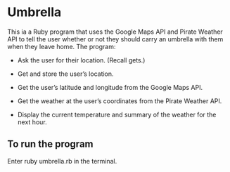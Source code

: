 # Umbrella

This ia a Ruby program that uses the Google Maps API and Pirate Weather API to tell the user whether or not they should carry an umbrella with them when they leave home.
The program:
  - Ask the user for their location. (Recall gets.)

  - Get and store the user’s location.

  - Get the user’s latitude and longitude from the Google Maps API.

  - Get the weather at the user’s coordinates from the Pirate Weather API.

  - Display the current temperature and summary of the weather for the next hour.   
## To run the program 

Enter ruby umbrella.rb in the terminal.
